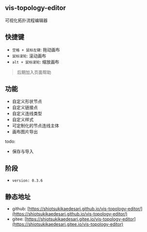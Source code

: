 ## vis-topology-editor
 可视化拓扑流程编辑器

 ## 快捷键
 * `空格 + 鼠标左键`: 拖动画布
 * `鼠标滚轮`: 滚动画布
 * `alt + 鼠标滚轮`: 缩放画布

 > 后期加入页面帮助

## 功能

* 自定义形状节点
* 自定义链接点
* 自定义连线类型
* 自定义样式
* 可定制化的节点连线主体
* 画布图片导出

todo:

* 保存与导入
## 阶段
* `version: 0.3.6`

## 静态地址
* github: [https://shiotsukikaedesari.github.io/vis-topology-editor/](https://shiotsukikaedesari.github.io/vis-topology-editor/)
* gitee: [https://shiotsukikaedesari.gitee.io/vis-topology-editor](https://shiotsukikaedesari.gitee.io/vis-topology-editor)
